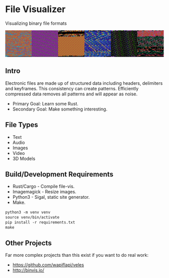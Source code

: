 # File Visualizer

Visualizing binary file formats

[![Example images](example.png?raw=true)](https://eosrei.github.io/file-vis/)

## Intro

Electronic files are made up of structured data including headers, delimiters
and keyframes. This consistency can create patterns. Efficiently compressed
data removes all patterns and will appear as noise.

* Primary Goal: Learn some Rust.
* Secondary Goal: Make something interesting.

## File Types

* Text
* Audio
* Images
* Video
* 3D Models

## Build/Development Requirements

* Rust/Cargo - Compile file-vis.
* Imagemagick - Resize images.
* Python3 - Sigal, static site generator.
* Make.

```
python3 -m venv venv
source venv/bin/activate
pip install -r requirements.txt
make
```

## Other Projects

Far more complex projects than this exist if you want to do real work:

* https://github.com/wapiflapi/veles
* http://binvis.io/
